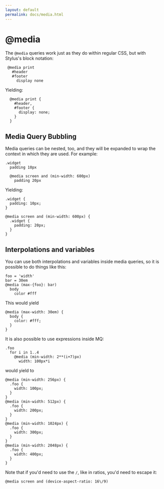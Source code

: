 ```yaml
---
layout: default
permalink: docs/media.html
---
```


# @media

 The `@media` queries work just as they do within regular CSS, but with Stylus's block notation:

     @media print
       #header
       #footer
         display none

Yielding:

      @media print {
        #header,
        #footer {
          display: none;
        }
      }
      
## Media Query Bubbling

Media queries can be nested, too, and they will be expanded to wrap the context in which they are used. For example:

    .widget
      padding 10px
      
      @media screen and (min-width: 600px)
        padding 20px

Yielding:

    .widget {
      padding: 10px;
    }
    
    @media screen and (min-width: 600px) {
      .widget {
        padding: 20px;
      }
    }

## Interpolations and variables

You can use both interpolations and variables inside media queries, so it is possible to do things like this:

    foo = 'width'
    bar = 30em
    @media (max-{foo}: bar)
      body
        color #fff

This would yield

    @media (max-width: 30em) {
      body {
        color: #fff;
      }
    }

It is also possible to use expressions inside MQ:

    .foo
      for i in 1..4
        @media (min-width: 2**(i+7)px)
          width: 100px*i

would yield to

    @media (min-width: 256px) {
      .foo {
        width: 100px;
      }
    }
    @media (min-width: 512px) {
      .foo {
        width: 200px;
      }
    }
    @media (min-width: 1024px) {
      .foo {
        width: 300px;
      }
    }
    @media (min-width: 2048px) {
      .foo {
        width: 400px;
      }
    }

Note that if you'd need to use the `/`, like in ratios, you'd need to escape it:

    @media screen and (device-aspect-ratio: 16\/9)
